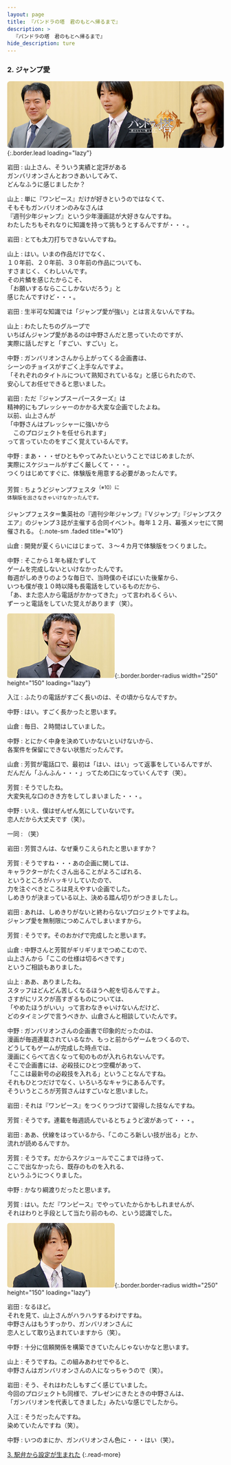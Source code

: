 ```yaml
---
layout: page
title: 『パンドラの塔　君のもとへ帰るまで』
description: >
  『パンドラの塔　君のもとへ帰るまで』
hide_description: ture
---
```


### 2. ジャンプ愛

![](/interviews/jp/wii/sx3j/vol1/img/mainvisual2.jpg){:.border.lead loading="lazy"}

岩田
: 山上さん、そういう実績と定評がある<br>ガンバリオンさんとおつきあいしてみて、<br>どんなふうに感じましたか？ 

山上
: 単に『ワンピース』だけが好きというのではなくて、<br>そもそもガンバリオンのみなさんは<br>『週刊少年ジャンプ』という少年漫画誌が大好きなんですね。<br>わたしたちもそれなりに知識を持って挑もうとするんですが・・・。

岩田
: とても太刀打ちできないんですね。

山上
: はい。いまの作品だけでなく、<br>１０年前、２０年前、３０年前の作品についても、<br>すさまじく、くわしいんです。<br>その片鱗を感じたからこそ、<br>「お願いするならここしかないだろう」と<br>感じたんですけど・・・。

岩田
: 生半可な知識では「ジャンプ愛が強い」とは言えないんですね。

山上
: わたしたちのグループで<br>いちばんジャンプ愛があるのは中野さんだと思っていたのですが、<br>実際に話しだすと「すごい、すごい」と。

中野
: ガンバリオンさんから上がってくる企画書は、<br>シーンのチョイスがすごく上手なんですよ。<br>「それぞれのタイトルについて熟知されているな」と感じられたので、<br>安心してお任せできると思いました。

岩田
: ただ『ジャンプスーパースターズ』は<br>精神的にもプレッシャーのかかる大変な企画でしたよね。<br>以前、山上さんが<br>「中野さんはプレッシャーに強いから<br>　このプロジェクトを任せられます」<br>って言っていたのをすごく覚えているんです。

中野
: まあ・・・ぜひともやってみたいということではじめましたが、<br>実際にスケジュールがすごく厳しくて・・・。<br>つくりはじめてすぐに、体験版を用意する必要があったんです。

芳賀
: ちょうどジャンプフェスタ<SUP>（※10）に<br>体験版を出さなきゃいけなかったんです。

ジャンプフェスタ＝集英社の『週刊少年ジャンプ』『Ｖジャンプ』『ジャンプスクエア』のジャンプ３誌が主催する合同イベント。毎年１２月、幕張メッセにて開催される。
{:.note-sm .faded title="※10"}

山倉
: 開発が夏くらいにはじまって、３〜４カ月で体験版をつくりました。

中野
: そこから１年も経たずして<br>ゲームを完成しないといけなかったんです。<br>毎週がしめきりのような毎日で、当時僕のそばにいた後輩から、<br>いつも僕が夜１０時以降も長電話をしているものだから、<br>「あ、また恋人から電話がかかってきた」って言われるくらい、<br>ずーっと電話をしていた覚えがあります（笑）。

![](/interviews/jp/wii/sx3j/vol1/img/photo8.jpg){:.border.border-radius width="250" height="150" loading="lazy"}

入江
: ふたりの電話がすごく長いのは、その頃からなんですか。

中野
: はい。すごく長かったと思います。

山倉
: 毎日、２時間はしていました。

中野
: とにかく中身を決めていかないといけないから、<br>各案件を保留にできない状態だったんです。

山倉
: 芳賀が電話口で、最初は「はい、はい」って返事をしているんですが、<br>だんだん「ふんふん・・・」ってため口になっていくんです（笑）。

芳賀
: そうでしたね。<br>大変失礼な口のきき方をしてしまいました・・・。

中野
: いえ、僕はぜんぜん気にしていないです。<br>恋人だから大丈夫です（笑）。

一同
: （笑）

岩田
: 芳賀さんは、なぜ乗りこえられたと思いますか？ 

芳賀
: そうですね・・・あの企画に関しては、<br>キャラクターがたくさん出ることがよろこばれる、<br>というところがハッキリしていたので、<br>力を注ぐべきところは見えやすい企画でした。<br>しめきりが決まっている以上、決める踏ん切りがつきましたし。

岩田
: あれは、しめきりがないと終わらないプロジェクトですよね。<br>ジャンプ愛を無制限につめこんでしまいますから。

芳賀
: そうです。そのおかげで完成したと思います。

山倉
: 中野さんと芳賀がギリギリまでつめこむので、<br>山上さんから「ここの仕様は切るべきです」<br>というご相談もありました。

山上
: ああ、ありましたね。<br>スタッフはどんどん苦しくなるほうへ舵を切るんですよ。<br>さすがにリスクが高すぎるものについては、<br>「やめたほうがいい」って言わなきゃいけないんだけど、<br>どのタイミングで言うべきか、山倉さんと相談していたんです。

中野
: ガンバリオンさんの企画書で印象的だったのは、<br>漫画が毎週連載されているなか、もっと前からゲームをつくるので、<br>どうしてもゲームが完成した時点では、<br>漫画にくらべて古くなって旬のものが入れられないんです。<br>そこで企画書には、必殺技にひとつ空欄があって、<br>「ここは最新号の必殺技を入れる」ということなんですね。<br>それもひとつだけでなく、いろいろなキャラにあるんです。<br>そういうところが芳賀さんはすごいなと思いました。

岩田
: それは『ワンピース』をつくりつづけて習得した技なんですね。

芳賀
: そうです。連載を毎週読んでいるとちょうど波があって・・・。

岩田
: ああ、伏線をはっているから、「このころ新しい技が出る」とか、<br>流れが読めるんですか。

芳賀
: そうです。だからスケジュールでここまでは待って、<br>ここで出なかったら、既存のものを入れる、<br>というふうにつくりました。

中野
: かなり綱渡りだったと思います。

芳賀
: はい。ただ『ワンピース』でやっていたからかもしれませんが、<br>それはわりと手段として当たり前のもの、という認識でした。

![](/interviews/jp/wii/sx3j/vol1/img/photo9.jpg){:.border.border-radius width="250" height="150" loading="lazy"}

岩田
: なるほど。<br>それを見て、山上さんがハラハラするわけですね。<br>中野さんはもうすっかり、ガンバリオンさんに<br>恋人として取り込まれていますから（笑）。

中野
: 十分に信頼関係を構築できていたんじゃないかなと思います。

山上
: そうですね。この組みあわせでやると、<br>中野さんはガンバリオンさんの人になっちゃうので（笑）。

岩田
: そう、それはわたしもすごく感じていました。<br>今回のプロジェクトも同様で、プレゼンにきたときの中野さんは、<br>「ガンバリオンを代表してきました」みたいな感じでしたから。

入江
: そうだったんですね。<br>染めていたんですね（笑）。

中野
: いつのまにか、ガンバリオンさん色に・・・はい（笑）。

[3. 駅弁から設定が生まれた](3.md)
{:.read-more}

